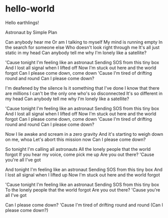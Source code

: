 # hello-world

Hello earthlings!

Astronaut by Simple Plan

Can anybody hear me
Or am I talking to myself
My mind is running empty
In the search for someone else
Who doesn't look right through me
It's all just static in my head
Can anybody tell me why 
I'm lonely like a satellite?

'Cause tonight I'm feeling like an astronaut
Sending SOS from this tiny box
And I lost all signal when I lifted off
Now I'm stuck out here and the world forgot
Can I please come down, come down
'Cause I'm tired of drifting round and round
Can I please come down?

I'm deafened by the silence
Is it something that I've done
I know that there are millions
I can't be the only one who's so disconnected
It's so different in my head
Can anybody tell me why
I'm lonely like a satellite?

'Cause tonight I'm feeling like an astronaut
Sending SOS from this tiny box
And I lost all signal when I lifted off
Now I'm stuck out here and the world forgot
Can I please come down, come down
'Cause I'm tired of drifting round and round
Can I please come down?

Now I lie awake and scream in a zero gravity
And it's starting to weigh down on me, whoa
Let's abort this mission now
Can I please come down?

So tonight I'm calling all astronauts
All the lonely people that the world forgot
If you hear my voice, come pick me up
Are you out there?
'Cause you're all I've got

And tonight I'm feeling like an astronaut
Sending SOS from this tiny box
And I lost all signal when I lifted up
Now I'm stuck out here and the world forgot

'Cause tonight I'm feeling like an astronaut
Sending SOS from this tiny box
To the lonely people that the world forgot
Are you out there?
'Cause you're all I've got

Can I please come down?
'Cause I'm tired of drifting round and round
(Can I please come down?)
